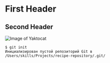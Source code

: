 # First Header
## Second Header
![Image of Yaktocat](https://octodex.github.com/images/yaktocat.png)
```
$ git init
Инициализирован пустой репозиторий Git в /Users/skills/Projects/recipe-repository/.git/
```

